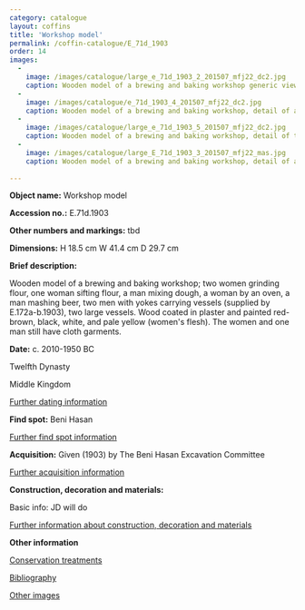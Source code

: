 ```yaml
---
category: catalogue
layout: coffins
title: 'Workshop model'
permalink: /coffin-catalogue/E_71d_1903
order: 14
images: 
  -
    image: /images/catalogue/large_e_71d_1903_2_201507_mfj22_dc2.jpg
    caption: Wooden model of a brewing and baking workshop generic view 
  -
    image: /images/catalogue/e_71d_1903_4_201507_mfj22_dc2.jpg
    caption: Wooden model of a brewing and baking workshop, detail of a man working with a pestle and mortar
  -
    image: /images/catalogue/large_e_71d_1903_5_201507_mfj22_dc2.jpg
    caption: Wooden model of a brewing and baking workshop, detail of two women are grinding flour
  -
    image: /images/catalogue/large_E_71d_1903_3_201507_mfj22_mas.jpg
    caption: Wooden model of a brewing and baking workshop, detail of a man mashing beer, two men with yokes carrying vessels
  
---
```


**Object name:** 
Workshop model

**Accession no.:** 
E.71d.1903

**Other numbers and markings:**
tbd

**Dimensions:** 
H 18.5 cm
W 41.4 cm
D 29.7 cm

**Brief description:** 

Wooden model of a brewing and baking workshop; two women grinding flour, one woman sifting flour, a man mixing dough, a woman by an oven, a man mashing beer, two men with yokes carrying vessels (supplied by E.172a-b.1903), two large vessels. Wood coated in plaster and painted red-brown, black, white, and pale yellow (women's flesh). The women and one man still have cloth garments.


**Date:**
c. 2010-1950 BC

Twelfth Dynasty 

Middle Kingdom

[Further dating information](/catalogue_extras/E_71d_1903_dating)

**Find spot:**
Beni Hasan

[Further find spot information](/catalogue_extras/E_71d_1903_findspot)

**Acquisition:**
Given (1903) by The Beni Hasan Excavation Committee

[Further acquisition information](/catalogue_extras/E_71d_1903_acquisition)

**Construction, decoration and materials:**

Basic info: JD will do

[Further information about construction, decoration and materials](/catalogue_extras/E_71d_1903_materials)


**Other information**

[Conservation treatments](/catalogue_extras/E_71d_1903_conservation)

[Bibliography](/catalogue_extras/E_71d_1903_bibliography)

[Other images](/catalogue_extras/E_71d_1903_imagesheet)


